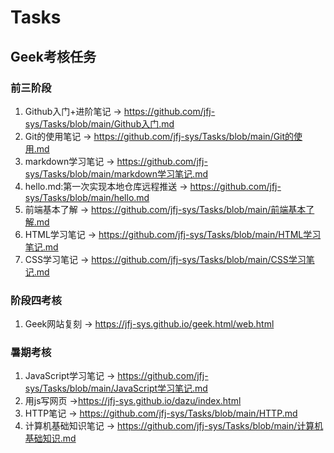 # Tasks
## Geek考核任务
### 前三阶段
1. Github入门+进阶笔记 -> https://github.com/jfj-sys/Tasks/blob/main/Github入门.md
2. Git的使用笔记 -> https://github.com/jfj-sys/Tasks/blob/main/Git的使用.md
3. markdown学习笔记 -> https://github.com/jfj-sys/Tasks/blob/main/markdown学习笔记.md
4. hello.md:第一次实现本地仓库远程推送 -> https://github.com/jfj-sys/Tasks/blob/main/hello.md
5. 前端基本了解 -> https://github.com/jfj-sys/Tasks/blob/main/前端基本了解.md
6. HTML学习笔记 -> https://github.com/jfj-sys/Tasks/blob/main/HTML学习笔记.md
7. CSS学习笔记 -> https://github.com/jfj-sys/Tasks/blob/main/CSS学习笔记.md
### 阶段四考核
1. Geek网站复刻 -> https://jfj-sys.github.io/geek.html/web.html
### 暑期考核
1. JavaScript学习笔记 -> https://github.com/jfj-sys/Tasks/blob/main/JavaScript学习笔记.md
11. 用js写网页 ->https://jfj-sys.github.io/dazu/index.html
12. HTTP笔记 -> https://github.com/jfj-sys/Tasks/blob/main/HTTP.md
13. 计算机基础知识笔记 -> https://github.com/jfj-sys/Tasks/blob/main/计算机基础知识.md
